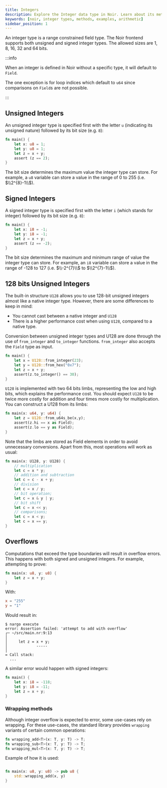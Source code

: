 ```yaml
---
title: Integers
description: Explore the Integer data type in Noir. Learn about its methods, see real-world examples, and grasp how to efficiently use Integers in your Noir code.
keywords: [noir, integer types, methods, examples, arithmetic]
sidebar_position: 1
---
```


An integer type is a range constrained field type.
The Noir frontend supports both unsigned and signed integer types.
The allowed sizes are 1, 8, 16, 32 and 64 bits.

:::info

When an integer is defined in Noir without a specific type, it will default to `Field`.

The one exception is for loop indices which default to `u64` since comparisons on `Field`s are not possible.

:::

## Unsigned Integers

An unsigned integer type is specified first with the letter `u` (indicating its unsigned nature) followed by its bit size (e.g. `8`):

```rust
fn main() {
    let x: u8 = 1;
    let y: u8 = 1;
    let z = x + y;
    assert (z == 2);
}
```

The bit size determines the maximum value the integer type can store. For example, a `u8` variable can store a value in the range of 0 to 255 (i.e. $\\2^{8}-1\\$).

## Signed Integers

A signed integer type is specified first with the letter `i` (which stands for integer) followed by its bit size (e.g. `8`):

```rust
fn main() {
    let x: i8 = -1;
    let y: i8 = -1;
    let z = x + y;
    assert (z == -2);
}
```

The bit size determines the maximum and minimum range of value the integer type can store. For example, an `i8` variable can store a value in the range of -128 to 127 (i.e. $\\-2^{7}\\$ to $\\2^{7}-1\\$).

## 128 bits Unsigned Integers

The built-in structure `U128` allows you to use 128-bit unsigned integers almost like a native integer type. However, there are some differences to keep in mind:
- You cannot cast between a native integer and `U128`
- There is a higher performance cost when using `U128`, compared to a native type.

Conversion between unsigned integer types and U128 are done through the use of `from_integer` and `to_integer` functions. `from_integer` also accepts the `Field` type as input.

```rust
fn main() {
    let x = U128::from_integer(23);
    let y = U128::from_hex("0x7");
    let z = x + y;
    assert(z.to_integer() == 30);
}
```

`U128` is implemented with two 64 bits limbs, representing the low and high bits, which explains the performance cost. You should expect `U128` to be twice more costly for addition and four times more costly for multiplication.
You can construct a U128 from its limbs:
```rust
fn main(x: u64, y: u64) {
    let z = U128::from_u64s_be(x,y);
    assert(z.hi == x as Field);
    assert(z.lo == y as Field);
}
```

Note that the limbs are stored as Field elements in order to avoid unnecessary conversions.
Apart from this, most operations will work as usual:

```rust
fn main(x: U128, y: U128) {
    // multiplication
    let c = x * y;
    // addition and subtraction
    let c = c - x + y;
    // division
    let c = x / y;
    // bit operation;
    let c = x & y | y;
    // bit shift
    let c = x << y;
    // comparisons;
    let c = x < y;
    let c = x == y;
}
```

## Overflows

Computations that exceed the type boundaries will result in overflow errors. This happens with both signed and unsigned integers. For example, attempting to prove:

```rust
fn main(x: u8, y: u8) {
    let z = x + y;
}
```

With:

```toml
x = "255"
y = "1"
```

Would result in:

```
$ nargo execute
error: Assertion failed: 'attempt to add with overflow'
┌─ ~/src/main.nr:9:13
│
│     let z = x + y;
│             -----
│
= Call stack:
  ...
```

A similar error would happen with signed integers:

```rust
fn main() {
    let x: i8 = -118;
    let y: i8 = -11;
    let z = x + y;
}
```

### Wrapping methods

Although integer overflow is expected to error, some use-cases rely on wrapping. For these use-cases, the standard library provides `wrapping` variants of certain common operations:

```rust
fn wrapping_add<T>(x: T, y: T) -> T;
fn wrapping_sub<T>(x: T, y: T) -> T;
fn wrapping_mul<T>(x: T, y: T) -> T;
```

Example of how it is used:

```rust

fn main(x: u8, y: u8) -> pub u8 {
    std::wrapping_add(x, y)
}
```
